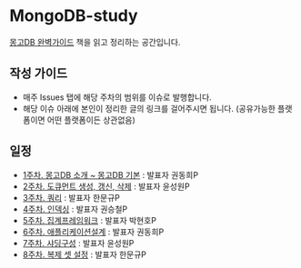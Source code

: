 # MongoDB-study
[몽고DB 완벽가이드](http://www.yes24.com/Product/Goods/97980005) 책을 읽고 정리하는 공간입니다.

## 작성 가이드
- 매주 Issues 탭에 해당 주차의 범위를 이슈로 발행합니다. 
- 해당 이슈 아래에 본인이 정리한 글의 링크를 걸어주시면 됩니다. (공유가능한 플랫폼이면 어떤 플랫폼이든 상관없음)

## 일정
- [1주차. 몽고DB 소개 ~ 몽고DB 기본](https://github.com/pch8388/MongoDB-study/issues/1) : 발표자 권동희P
- [2주차. 도큐먼트 생성, 갱신, 삭제](https://github.com/pch8388/MongoDB-study/issues/2) : 발표자 윤성원P
- [3주차. 쿼리](https://github.com/pch8388/MongoDB-study/issues/3) : 발표자 한문규P
- [4주차. 인덱싱](https://github.com/pch8388/MongoDB-study/issues/4) : 발표자 권승철P
- [5주차. 집계프레임워크](https://github.com/pch8388/MongoDB-study/issues/5) : 발표자 박현호P
- [6주차. 애플리케이션설계](https://github.com/pch8388/MongoDB-study/issues/6) : 발표자 권동희P
- [7주차. 샤딩구성](https://github.com/pch8388/MongoDB-study/issues/7) : 발표자 윤성원P
- [8주차. 복제 셋 설정](https://github.com/pch8388/MongoDB-study/issues/8) : 발표자 한문규P
